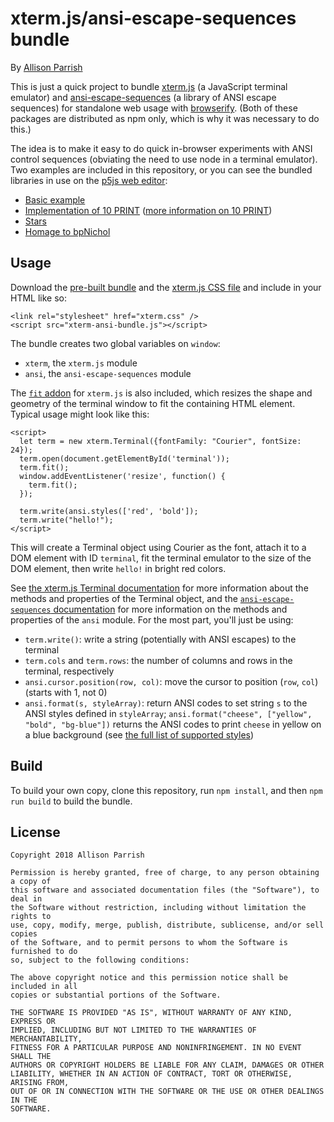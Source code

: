 # xterm.js/ansi-escape-sequences bundle

By [Allison Parrish](http://www.decontextualize.com/)

This is just a quick project to bundle
[xterm.js](https://github.com/xtermjs/xterm.js) (a JavaScript terminal
emulator) and
[ansi-escape-sequences](https://www.npmjs.com/package/ansi-escape-sequences) (a
library of ANSI escape sequences) for standalone web usage with
[browserify](http://browserify.org/).  (Both of these packages are distributed
as npm only, which is why it was necessary to do this.)

The idea is to make it easy to do quick in-browser experiments with ANSI
control sequences (obviating the need to use node in a terminal emulator). Two
examples are included in this repository, or you can see the bundled libraries
in use on the [p5js web editor](https://editor.p5js.org/):

* [Basic example](https://editor.p5js.org/allison.parrish/full/B1i3UZ2s7)
* [Implementation of 10
  PRINT](https://editor.p5js.org/allison.parrish/full/rJg_Mfnjm) ([more
  information on 10 PRINT](http://10print.org/))
* [Stars](https://editor.p5js.org/allison.parrish/full/HySfSfhsX)
* [Homage to bpNichol](https://editor.p5js.org/allison.parrish/full/H1RvYz3jm)

## Usage

Download the [pre-built bundle](xterm-ansi-bundle.js) and the [xterm.js CSS file](xterm.css) and include in your HTML like so:

    <link rel="stylesheet" href="xterm.css" />
    <script src="xterm-ansi-bundle.js"></script>

The bundle creates two global variables on `window`:

* `xterm`, the `xterm.js` module
* `ansi`, the `ansi-escape-sequences` module

The [`fit` addon](https://xtermjs.org/docs/api/addons/fit/) for `xterm.js` is
also included, which resizes the shape and geometry of the terminal window to
fit the containing HTML element. Typical usage might look like this:

    <script>
      let term = new xterm.Terminal({fontFamily: "Courier", fontSize: 24});
      term.open(document.getElementById('terminal'));
      term.fit();
      window.addEventListener('resize', function() {
        term.fit();
      });

      term.write(ansi.styles(['red', 'bold']);
      term.write("hello!");
    </script>

This will create a Terminal object using Courier as the font, attach it to a
DOM element with ID `terminal`, fit the terminal emulator to the size of the
DOM element, then write `hello!` in bright red colors.

See [the xterm.js Terminal
documentation](https://xtermjs.org/docs/api/terminal/classes/terminal/) for
more information about the methods and properties of the Terminal object, and
the [`ansi-escape-sequences`
documentation](https://github.com/75lb/ansi-escape-sequences) for more
information on the methods and properties of the `ansi` module. For the most
part, you'll just be using:

* `term.write()`: write a string (potentially with ANSI escapes) to the
    terminal
* `term.cols` and `term.rows`: the number of columns and rows in the
    terminal, respectively
* `ansi.cursor.position(row, col)`: move the cursor to position (`row`,
    `col`) (starts with 1, not 0)
* `ansi.format(s, styleArray)`: return ANSI codes to set string `s` to the
    ANSI styles defined in `styleArray`; `ansi.format("cheese", ["yellow",
    "bold", "bg-blue"])` returns the ANSI codes to print `cheese` in yellow
    on a blue background (see [the full list of supported
    styles](https://github.com/75lb/ansi-escape-sequences#ansistyle--enum))

## Build

To build your own copy, clone this repository, run `npm install`, and then `npm
run build` to build the bundle.

## License

    Copyright 2018 Allison Parrish

    Permission is hereby granted, free of charge, to any person obtaining a copy of
    this software and associated documentation files (the "Software"), to deal in
    the Software without restriction, including without limitation the rights to
    use, copy, modify, merge, publish, distribute, sublicense, and/or sell copies
    of the Software, and to permit persons to whom the Software is furnished to do
    so, subject to the following conditions:

    The above copyright notice and this permission notice shall be included in all
    copies or substantial portions of the Software.

    THE SOFTWARE IS PROVIDED "AS IS", WITHOUT WARRANTY OF ANY KIND, EXPRESS OR
    IMPLIED, INCLUDING BUT NOT LIMITED TO THE WARRANTIES OF MERCHANTABILITY,
    FITNESS FOR A PARTICULAR PURPOSE AND NONINFRINGEMENT. IN NO EVENT SHALL THE
    AUTHORS OR COPYRIGHT HOLDERS BE LIABLE FOR ANY CLAIM, DAMAGES OR OTHER
    LIABILITY, WHETHER IN AN ACTION OF CONTRACT, TORT OR OTHERWISE, ARISING FROM,
    OUT OF OR IN CONNECTION WITH THE SOFTWARE OR THE USE OR OTHER DEALINGS IN THE
    SOFTWARE.

